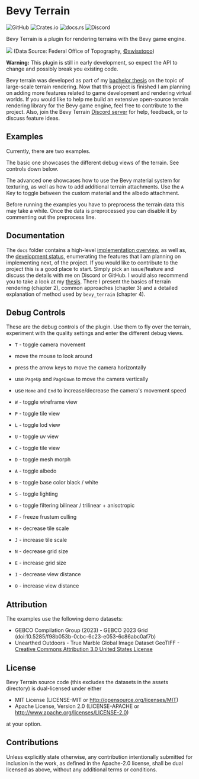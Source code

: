 # Bevy Terrain

![GitHub](https://img.shields.io/github/license/Ku95/bevy_terrain)
![Crates.io](https://img.shields.io/crates/v/bevy_terrain)
![docs.rs](https://img.shields.io/docsrs/bevy_terrain)
![Discord](https://img.shields.io/discord/999221999517843456?label=discord)

Bevy Terrain is a plugin for rendering terrains with the Bevy game engine.

![](https://user-images.githubusercontent.com/51823519/202845032-0537e929-b13c-410b-8072-4c5b5df9830d.png)
(Data Source: Federal Office of Topography, [©swisstopo](https://www.swisstopo.admin.ch/en/home.html))

**Warning:** This plugin is still in early development, so expect the API to change and possibly break you existing
code.

Bevy terrain was developed as part of my [bachelor thesis](https://github.com/kurtkuehnert/terrain_renderer) on the
topic of large-scale terrain rendering.
Now that this project is finished I am planning on adding more features related to game development and rendering
virtual worlds.
If you would like to help me build an extensive open-source terrain rendering library for the Bevy game engine, feel
free to contribute to the project.
Also, join the Bevy Terrain [Discord server](https://discord.gg/7mtZWEpA82) for help, feedback, or to discuss feature
ideas.

## Examples

Currently, there are two examples.

The basic one showcases the different debug views of the terrain. See controls down below.

The advanced one showcases how to use the Bevy material system for texturing,
as well as how to add additional terrain attachments.
Use the `A` Key to toggle between the custom material and the albedo attachment.

Before running the examples you have to preprocess the terrain data this may take a while.
Once the data is preprocessed you can disable it by commenting out the preprocess line.

## Documentation

The `docs` folder contains a
high-level [implementation overview](https://github.com/kurtkuehnert/bevy_terrain/blob/main/docs/implementation.md),
as well as, the [development status](https://github.com/kurtkuehnert/bevy_terrain/blob/main/docs/development.md),
enumerating the features that I am planning on implementing next, of the project.
If you would like to contribute to the project this is a good place to start. Simply pick an issue/feature and discuss
the details with me on Discord or GitHub.
I would also recommend you to take a look at
my [thesis](https://github.com/kurtkuehnert/terrain_renderer/blob/main/Thesis.pdf).
There I present the basics of terrain rendering (chapter 2), common approaches (chapter 3) and a detailed explanation of
method used by `bevy_terrain` (chapter 4).

## Debug Controls

These are the debug controls of the plugin.
Use them to fly over the terrain, experiment with the quality settings and enter the different debug views.

- `T` - toggle camera movement
- move the mouse to look around
- press the arrow keys to move the camera horizontally
- use `PageUp` and `PageDown` to move the camera vertically
- use `Home` and `End` to increase/decrease the camera's movement speed

- `W` - toggle wireframe view
- `P` - toggle tile view
- `L` - toggle lod view
- `U` - toggle uv view
- `C` - toggle tile view
- `D` - toggle mesh morph
- `A` - toggle albedo
- `B` - toggle base color black / white
- `S` - toggle lighting
- `G` - toggle filtering bilinear / trilinear + anisotropic
- `F` - freeze frustum culling
- `H` - decrease tile scale
- `J` - increase tile scale
- `N` - decrease grid size
- `E` - increase grid size
- `I` - decrease view distance
- `O` - increase view distance

<!---
## Supported Bevy Versions

| `bevy_terrain` | `bevy` |
|----------------|--------|
| 0.1.0          | 0.9    |
--->

## Attribution

The examples use the following demo datasets:

- GEBCO Compilation Group (2023) - GEBCO 2023 Grid (doi:10.5285/f98b053b-0cbc-6c23-e053-6c86abc0af7b)
- Unearthed Outdoors - True Marble Global Image Dataset GeoTIFF - [Creative Commons Attribution 3.0 United States
  License](https://creativecommons.org/licenses/by/3.0/us/legalcode)

## License

Bevy Terrain source code (this excludes the datasets in the assets directory) is dual-licensed under either

* MIT License (LICENSE-MIT or http://opensource.org/licenses/MIT)
* Apache License, Version 2.0 (LICENSE-APACHE or http://www.apache.org/licenses/LICENSE-2.0)

at your option.

## Contributions

Unless explicitly state otherwise, any contribution intentionally submitted for inclusion in the work, as
defined in the Apache-2.0 license, shall be dual licensed as above, without any additional terms or conditions.
